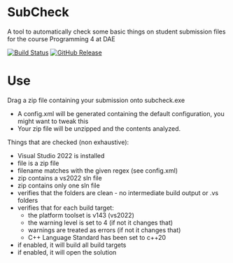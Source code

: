 # SubCheck
A tool to automatically check some basic things on student submission files for the course Programming 4 at DAE

[![Build Status](https://github.com/avadae/subcheck/actions/workflows/dotnet.yml/badge.svg)](https://github.com/avadae/subcheck/actions)
[![GitHub Release](https://img.shields.io/github/v/release/avadae/subcheck?logo=github&sort=semver)](https://github.com/avadae/subcheck/releases/latest)

# Use
Drag a zip file containing your submission onto subcheck.exe
- A config.xml will be generated containing the default configuration, you might want to tweak this
- Your zip file will be unzipped and the contents analyzed.

Things that are checked (non exhaustive):
- Visual Studio 2022 is installed
- file is a zip file
- filename matches with the given regex (see config.xml)
- zip contains a vs2022 sln file
- zip contains only one sln file
- verifies that the folders are clean - no intermediate build output or .vs folders
- verifies that for each build target:
    - the platform toolset is v143 (vs2022)
    - the warning level is set to 4 (if not it changes that)
    - warnings are treated as errors (if not it changes that)
    - C++ Language Standard has been set to c++20
- if enabled, it will build all build targets
- if enabled, it will open the solution
